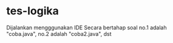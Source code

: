 # tes-logika
Dijalankan mengggunakan IDE
Secara bertahap soal no.1 adalah "coba.java", no.2 adalah "coba2.java", dst
